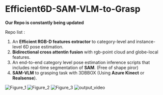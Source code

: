 # Efficient6D-SAM-VLM-to-Grasp

**Our Repo is constantly being updated**

Repo list : 

1. An **Efficient RGB-D features extractor** to category-level and instance-level 6D pose estimation.
2. **Bidirectional cross attentin fusion** with rgb-point cloud and globe-local features. 
3. An end-to-end category level pose estimation inference scripts that includes real-time segmentation of **SAM**. (Free of shape piror)
4. **SAM-VLM** to grasping task with 3DBBOX (Using **Azure Kinect** or **Realsense**).

   
![Figure_1](https://github.com/houph4/Efficient6D-SAM-VLM-to-Grasping-task/assets/90714020/a4f72f66-477e-43bf-aac8-8ebccfcee4e7)
![Figure_2](https://github.com/houph4/Efficient6D-SAM-VLM-to-Grasping-task/assets/90714020/a9ceaa92-3c4e-42ee-b5dd-bee74f6247b9)
![Figure_3](https://github.com/houph4/Efficient6D-SAM-VLM-to-Grasping-task/assets/90714020/574d96d4-51ae-4c38-b615-799dec31d0c7)
![output_video](https://github.com/houph4/Efficient6D-SAM-VLM-to-Grasping-task/assets/90714020/a6a887d7-95bc-4993-a1be-d33d1fde10dc)
